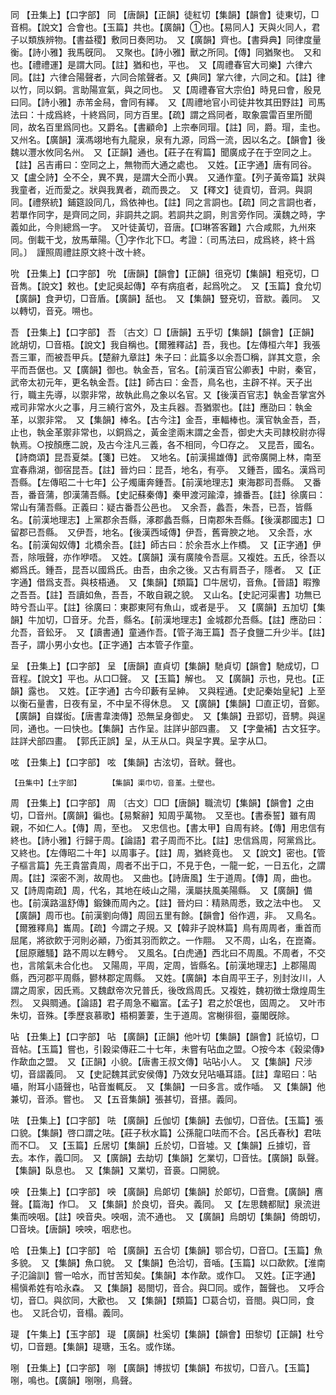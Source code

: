 <!-- { "loadSidebar": true } -->
同	【丑集上】【口字部】	同	【唐韻】【正韻】徒紅切【集韻】【韻會】徒東切，□音桐。【說文】合會也。【玉篇】共也。【廣韻】①也。【易同人】天與火同人，君子以類族辨物。【書益稷】敷同日奏罔功。　又【廣韻】齊也。【書舜典】同律度量衡。【詩小雅】我馬旣同。　又聚也。【詩小雅】獸之所同。【傳】同猶聚也。　又和也。【禮禮運】是謂大同。【註】猶和也，平也。　又【周禮春官大司樂】六律六同。【註】六律合陽聲者，六同合隂聲者。又【典同】掌六律，六同之和。【註】律以竹，同以銅。言助陽宣氣，與之同也。　又【周禮春官大宗伯】時見曰會，殷見曰同。【詩小雅】赤芾金舄，會同有繹。　又【周禮地官小司徒井牧其田野註】司馬法曰：十成爲終，十終爲同，同方百里。【疏】謂之爲同者，取象震雷百里所聞同，故名百里爲同也。又爵名。【書顧命】上宗奉同瑁。【註】同，爵。瑁，圭也。　又州名。【廣韻】漢馮翊地有九龍泉，泉有九源，同爲一流，因以名之。【韻會】後魏以灃水攸同名州。　又【正韻】通也。【莊子在宥篇】聞廣成子在于空同之上。【註】呂吉甫曰：空同之上，無物而大通之處也。　又姓。【正字通】唐有同谷。　又【盧仝詩】仝不仝，異不異，是謂大仝而小異。　又通作童。【列子黃帝篇】狀與我童者，近而愛之。狀與我異者，疏而畏之。　又【釋文】徒貢切，音洞。與詷同。【禮祭統】鋪筵設同几，爲依神也。【註】同之言詷也。【疏】同之言詷也者，若單作同字，是齊同之同，非詷共之詷。若詷共之詷，則言旁作同。漢魏之時，字義如此，今則總爲一字。　又叶徒黃切，音唐。【□琳答客難】六合咸熙，九州來同。倒載干戈，放馬華陽。①字作北下□。考證：〔司馬法曰，成爲終，終十爲同。〕　謹照周禮註原文終十改十終。 

吮	【丑集上】【口字部】	吮	【唐韻】【韻會】【正韻】徂兗切【集韻】粗兗切，□音雋。【說文】敕也。【史記吳起傳】卒有病疽者，起爲吮之。　又【玉篇】食允切【廣韻】食尹切，□音盾。【廣韻】舐也。　又【集韻】豎兗切，音歂。義同。　又以轉切，音兗。嗍也。

吾	【丑集上】【口字部】	吾	〔古文〕□【唐韻】五乎切【集韻】【韻會】【正韻】訛胡切，□音梧。【說文】我自稱也。【爾雅釋詁】吾，我也。【左傳桓六年】我張吾三軍，而被吾甲兵。【楚辭九章註】朱子曰：此篇多以余吾□稱，詳其文意，余平而吾倨也。又【廣韻】御也。執金吾，官名。【前漢百官公卿表】中尉，秦官，武帝太初元年，更名執金吾。【註】師古曰：金吾，鳥名也，主辟不祥。天子出行，職主先導，以禦非常，故執此鳥之象以名官。又【後漢百官志】執金吾掌宮外戒司非常水火之事，月三繞行宮外，及主兵器。吾猶禦也。【註】應劭曰：執金革，以禦非常。　又【集韻】棒名。【古今注】金吾，車輻棒也。漢官執金吾，吾，止也，執金革禦非常也，以銅爲之，黃金塗兩末謂之金吾，御史大夫司隷校尉亦得執焉。○按顏應二說，及古今注凡三義，各不相同，今□存之。　又昆吾，國名。【詩商頌】昆吾夏桀。【箋】已姓。　又地名。【前漢揚雄傳】武帝廣開上林，南至宜春鼎湖，御宿昆吾。【註】晉灼曰：昆吾，地名，有亭。　又鍾吾，國名。漢爲司吾縣。【左傳昭二十七年】公子燭庸奔鍾吾。【前漢地理志】東海郡司吾縣。　又番吾，番音蒲，卽漢蒲吾縣。【史記蘇秦傳】秦甲渡河踰漳，據番吾。【註】徐廣曰：常山有蒲吾縣。正義曰：疑古番吾公邑也。　又余吾，蠡吾，朱吾，已吾，皆縣名。【前漢地理志】上黨郡余吾縣，涿郡蠡吾縣，日南郡朱吾縣。【後漢郡國志】□留郡已吾縣。　又伊吾，地名。【後漢西域傳】伊吾，舊膏腴之地。　又余吾，水名。【前漢匈奴傳】北橋余吾。【註】師古曰：於余吾水上作橋。　又【正字通】伊吾，除哦聲，亦作咿唔。　又姓。【廣韻】漢有廣陵令吾扈。又複姓。五氏，徐吾以鄕爲氏。鍾吾，昆吾以國爲氏。由吾，由余之後。又古有肩吾子，隱者。　又【正字通】借爲支吾。與枝梧通。　又【集韻】【類篇】□牛居切，音魚。【晉語】暇豫之吾吾。【註】吾讀如魚，吾吾，不敢自親之貌。　又山名。【史記河渠書】功無已時兮吾山平。【註】徐廣曰：東郡東阿有魚山，或者是乎。　又【廣韻】五加切【集韻】牛加切，□音牙。允吾，縣名。【前漢地理志】金城郡允吾縣。【註】應劭曰：允吾，音鈆牙。　又【讀書通】童通作吾。【管子海王篇】吾子食鹽二升少半。【註】吾子，謂小男小女也。【正字通】古本管子作童。

呈	【丑集上】【口字部】	呈	【唐韻】直貞切【集韻】馳貞切【韻會】馳成切，□音程。【說文】平也。从口□聲。　又【玉篇】解也。　又【廣韻】示也，見也。【正韻】露也。　又姓。【正字通】古今印藪有呈紳。　又與程通。【史記秦始皇紀】上至以衡石量書，日夜有呈，不中呈不得休息。　又【廣韻】【集韻】□直正切，音鄭。【廣韻】自媒衒。【唐書韋澳傳】恐無呈身御史。　又【集韻】丑郢切，音騁。與逞同，通也。一曰快也。【集韻】古作呈。註詳屮部四畫。　又【字彙補】古文狂字。註詳犬部四畫。　【郭氏正誤】呈，从王从口。與呈字異。呈字从□。

呟	【丑集上】【口字部】	呟	【集韻】古泫切，音畎。聲也。

	【丑集中】【土字部】		【集韻】渠巾切，音堇。土壁也。

周	【丑集上】【口字部】	周	〔古文〕□□【唐韻】職流切【集韻】【韻會】之由切，□音州。【廣韻】徧也。【易繫辭】知周乎萬物。　又至也。【書泰誓】雖有周親，不如仁人。【傳】周，至也。　又忠信也。【書太甲】自周有終。【傳】用忠信有終也。【詩小雅】行歸于周。【論語】君子周而不比。【註】忠信爲周，阿黨爲比。　又終也。【左傳昭二十年】以周事子。【註】周，猶終竟也。　又【說文】密也。【管子樞言篇】先王貴當貴周，周者不出于口，不見于色，一龍一蛇，一日五化，之謂周。【註】深密不測，故周也。　又曲也。【詩唐風】生于道周。【傳】周，曲也。　又【詩周南疏】周，代名，其地在岐山之陽，漢屬扶風美陽縣。　又【廣韻】備也。【前漢路溫舒傳】鍛錬而周內之。【註】晉灼曰：精熟周悉，致之法中也。　又【廣韻】周帀也。【前漢劉向傳】周回五里有餘。【韻會】俗作週，非。　又鳥名。【爾雅釋鳥】巂周。【疏】今謂之子規。又【韓非子說林篇】鳥有周周者，重首而屈尾，將欲飮于河則必顚，乃銜其羽而飮之。一作翢。　又不周，山名，在崑崙。【屈原離騷】路不周以左轉兮。　又風名。【白虎通】西北曰不周風。不周者，不交也，言隂氣未合化也。　又陽周，平周，定周，皆縣名。【前漢地理志】上郡陽周縣，西河郡平周縣，鬰林郡定周縣。　又姓。【廣韻】本自周平王子，別封汝川，人謂之周家，因氏焉。又魏獻帝次兄普氏，後攺爲周氏。又複姓，魏初徴士燉煌周生烈。　又與賙通。【論語】君子周急不繼富。【孟子】君之於氓也，固周之。　又叶市朱切，音殊。【季歷哀慕歌】梧桐萋萋，生于道周。宮榭徘徊，臺閣旣除。

呫	【丑集上】【口字部】	呫	【廣韻】【正韻】他叶切【集韻】【韻會】託協切，□音帖。【玉篇】嘗也，引穀梁傳莊二十七年，未嘗有呫血之盟。○按今本《穀梁傳》作歃血之盟。　又【正韻】小貌。【唐書王叔文傳】呫呫小人。　又【集韻】尺涉切，音謵義同。　又【史記魏其武安侯傳】乃效女兒呫囁耳語。【註】韋昭曰：呫囁，附耳小語聲也，呫音蚩輒反。　又【集韻】一曰多言。或作喢。　又【集韻】他兼切，音添。嘗也。　又【五音集韻】張甚切，音揕。義同。

呿	【丑集上】【口字部】	呿	【廣韻】丘伽切【集韻】去伽切，□音佉。【玉篇】張口貌。【集韻】啓口謂之呿。【莊子秋水篇】公孫龍口呿而不合。【呂氏春秋】君呿而不□。　又【玉篇】丘居切【集韻】丘於切，□音墟。又【集韻】丘據切，音去。本作，義□同。　又【廣韻】去劫切【集韻】乞業切，□音怯。【廣韻】臥聲。【集韻】臥息也。　又【集韻】又業切，音裛。口開貌。

咉	【丑集上】【口字部】	咉	【廣韻】烏郞切【集韻】於郞切，□音鴦。【廣韻】噟聲。【篇海】作□。　又【集韻】於良切，音央。義同。　又【左思魏都賦】泉流逬集而咉咽。【註】咉音央。咉咽，流不通也。　又【廣韻】烏朗切【集韻】倚朗切，□音坱。【唐韻】咉咉，咽悲也。

哈	【丑集上】【口字部】	哈	【廣韻】五合切【集韻】鄂合切，□音□。【玉篇】魚多貌。　又【集韻】魚口貌。　又【集韻】色洽切，音喢。【玉篇】以口歃飮。【淮南子氾論訓】嘗一哈水，而甘苦知矣。【集韻】本作歃。或作□。　又姓。【正字通】楊愼希姓有哈永森。　又【集韻】曷閤切，音合。與□同。或作，齧聲也。　又呼合切，音□。與欱同，大歠也。　又【集韻】【類篇】□葛合切，音閤。與□同，食也。　又託合切，音榻。義同。

瑅	【午集上】【玉字部】	瑅	【廣韻】杜奚切【集韻】【韻會】田黎切【正韻】杜兮切，□音題。【集韻】瑅瑭，玉名。或作珶。

哵	【丑集上】【口字部】	哵	【廣韻】博拔切【集韻】布拔切，□音八。【玉篇】哵，鳴也。【廣韻】哵哵，鳥聲。


